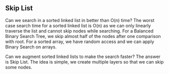 ## Skip List
Can we search in a sorted linked list in better than O(n) time?
The worst case search time for a sorted linked list is O(n) as we can only linearly traverse the list and cannot skip nodes while searching. For a Balanced Binary Search Tree, we skip almost half of the nodes after one comparison with root. For a sorted array, we have random access and we can apply Binary Search on arrays.


Can we augment sorted linked lists to make the search faster? The answer is Skip List. The idea is simple, we create multiple layers so that we can skip some nodes.